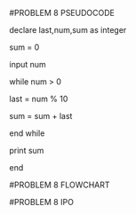 #PROBLEM 8 PSEUDOCODE

declare last,num,sum as integer 

sum = 0

input num

while num > 0

last = num % 10 

sum = sum + last

end while

print sum

end

#PROBLEM 8 FLOWCHART

#PROBLEM 8 IPO
